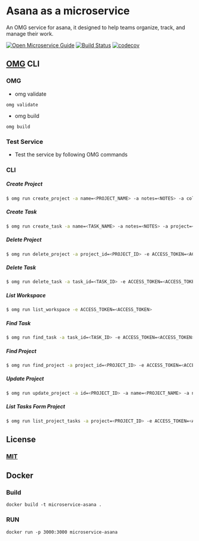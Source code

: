 # Asana as a microservice
An OMG service for asana, it designed to help teams organize, track, and manage their work. 

[![Open Microservice Guide](https://img.shields.io/badge/OMG-enabled-brightgreen.svg?style=for-the-badge)](https://microservice.guide)
[![Build Status](https://travis-ci.com/heaptracetechnology/microservice-asana.svg?branch=master)](https://travis-ci.com/heaptracetechnology/microservice-asana)
[![codecov](https://codecov.io/gh/heaptracetechnology/microservice-asana/branch/master/graph/badge.svg)](https://codecov.io/gh/heaptracetechnology/microservice-asana)



## [OMG](hhttps://microservice.guide) CLI

### OMG

* omg validate
```
omg validate
```
* omg build
```
omg build
```
### Test Service

* Test the service by following OMG commands

### CLI

##### Create Project
```sh
$ omg run create_project -a name=<PROJECT_NAME> -a notes=<NOTES> -a color=<COLOR> -a workspace=<WORKSPACE_ID> -a public=<PUBLIC_TO_ORGANIZATION> -e ACCESS_TOKEN=<ACCESS_TOKEN>
```
##### Create Task
```sh
$ omg run create_task -a name=<TASK_NAME> -a notes=<NOTES> -a project=<PROJECT_ID> -a assignee=<ASSIGNEE_EMAIL_ADDRESS> -a workspace=<WORKSPACE_ID> -a followers=<LIST_OF_EMAIL_ADDRESS> -a hearted=<BOOLEAN> -e ACCESS_TOKEN=<ACCESS_TOKEN>
```
##### Delete Project
```sh
$ omg run delete_project -a project_id=<PROJECT_ID> -e ACCESS_TOKEN=<ACCESS_TOKEN>
```
##### Delete Task
```sh
$ omg run delete_task -a task_id=<TASK_ID> -e ACCESS_TOKEN=<ACCESS_TOKEN>
```
##### List Workspace
```sh
$ omg run list_workspace -e ACCESS_TOKEN=<ACCESS_TOKEN>
```
##### Find Task
```sh
$ omg run find_task -a task_id=<TASK_ID> -e ACCESS_TOKEN=<ACCESS_TOKEN>
```
##### Find Project
```sh
$ omg run find_project -a project_id=<PROJECT_ID> -e ACCESS_TOKEN=<ACCESS_TOKEN>
```
##### Update Project
```sh
$ omg run update_project -a id=<PROJECT_ID> -a name=<PROJECT_NAME> -a notes=<NOTES> -a color=<COLOR> -a public=<PUBLIC_TO_ORGANIZATION> -e ACCESS_TOKEN=<ACCESS_TOKEN>
```
##### List Tasks Form Project
```sh
$ omg run list_project_tasks -a project=<PROJECT_ID> -e ACCESS_TOKEN=<ACCESS_TOKEN>
```

## License
### [MIT](https://choosealicense.com/licenses/mit/)

## Docker
### Build
```
docker build -t microservice-asana .
```
### RUN
```
docker run -p 3000:3000 microservice-asana
```
